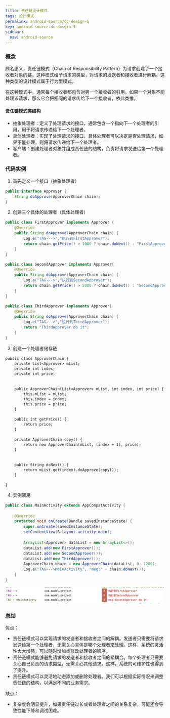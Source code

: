 ```yaml
---
title: 责任链设计模式
tags: 设计模式
permalink: android-source/dc-design-5
key: android-source-dc-desgin-5
sidebar:
  nav: android-source
---
```


### 概念

顾名思义，责任链模式（Chain of Responsibility Pattern）为请求创建了一个接收者对象的链。这种模式给予请求的类型，对请求的发送者和接收者进行解耦。这种类型的设计模式属于行为型模式。

在这种模式中，通常每个接收者都包含对另一个接收者的引用。如果一个对象不能处理该请求，那么它会把相同的请求传给下一个接收者，依此类推。

<!--more-->

#### 责任链模式类结构

- 抽象处理者：定义了处理请求的接口，通常包含一个指向下一个处理者的引用，用于将请求传递给下一个处理者。
- 具体处理者：实现了处理请求的接口，具体处理者可以决定是否处理请求，如果不能处理，则将请求传递给下一个处理者。
- 客户端：创建处理者对象并组成责任链的结构，负责将请求发送给第一个处理者。

### 代码实例

1. 首先定义一个接口（抽象处理者）

```java
public interface Approver {
    String doApprove(ApproverChain chain);
}
```

2. 创建三个具体的处理者（具体处理者）

```java
public class FirstApprover implements Approver {
    @Override
    public String doApprove(ApproverChain chain) {
        Log.e("TAG--->","执行到FirstApprover");
        return chain.getPrice() > 1000 ? chain.doNext() : "FirstApprover do it";
    }
}
```



```java
public class SecondApprover implements Approver{
    @Override
    public String doApprove(ApproverChain chain) {
        Log.e("TAG--->","执行到SecondApprover");
        return chain.getPrice() > 5000 ? chain.doNext() : "SecondApprover do it";
    }
}
```



```java
public class ThirdApprover implements Approver{
    @Override
    public String doApprove(ApproverChain chain) {
        Log.e("TAG--->","执行到ThirdApprover");
        return "ThirdApprover do it";
    }
}
```

3. 创建一个处理者储存链

```
public class ApproverChain {
    private List<Approver> mList;
    private int index;
    private int price;


    public ApproverChain(List<Approver> mList, int index, int price) {
        this.mList = mList;
        this.index = index;
        this.price = price;
    }

    public int getPrice() {
        return price;
    }

    private ApproverChain copy() {
        return new ApproverChain(mList, (index + 1), price);
    }


    public String doNext() {
        return mList.get(index).doApprove(copy());
    }

}
```

4. 实例调用

```java
public class MainActivity extends AppCompatActivity {

    @Override
    protected void onCreate(Bundle savedInstanceState) {
        super.onCreate(savedInstanceState);
        setContentView(R.layout.activity_main);

        ArrayList<Approver> dataList = new ArrayList<>();
        dataList.add(new FirstApprover());
        dataList.add(new SecondApprover());
        dataList.add(new ThirdApprover());
        ApproverChain chain = new ApproverChain(dataList, 0, 1200);
        Log.e("TAG--->MainActivity", "msg:" + chain.doNext());
    }
}
```



![image-20231218165339241](https://raw.githubusercontent.com/QingDian-Fan/ImageRepository/master/images/image-20231218165339241-20231218.png)

### 总结

优点：

- 责任链模式可以实现请求的发送者和接收者之间的解耦。发送者只需要将请求发送给第一个处理者，无需关心具体是哪个处理者来处理。这样，系统的灵活性大大增强，可以随时增加或修改处理者的顺序。
- 责任链模式能够避免请求的发送者和接收者之间的紧耦合。每个处理者只需要关心自己负责的请求类型，无需关心其他请求。这样，系统的可维护性也得到了提升。
- 责任链模式可以灵活地动态添加或删除处理者。我们可以根据实际情况来调整责任链的结构，以满足不同的业务需求。

缺点：

- 复杂度会明显提升，如果责任链过长或者处理者之间的关系复杂，可能还会导致性能下降和调试困难。
